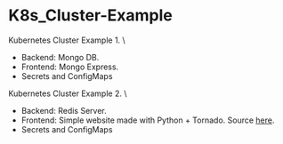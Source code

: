# K8s_Cluster-Example

Kubernetes Cluster Example 1. \
* Backend: Mongo DB.
* Frontend: Mongo Express.
* Secrets and ConfigMaps

Kubernetes Cluster Example 2. \
* Backend: Redis Server.
* Frontend: Simple website made with Python + Tornado. Source [here](https://github.com/jfdona23/DevOps-Challenge).
* Secrets and ConfigMaps